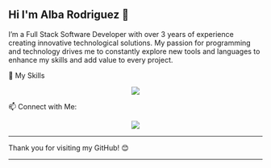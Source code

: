 ## Hi I'm Alba Rodriguez 👋

I’m a Full Stack Software Developer with over 3 years of experience creating innovative technological solutions. My passion for programming and technology drives me to constantly explore new tools and languages to enhance my skills and add value to every project.

🔧 My Skills

<p align="center">
  <a href="https://skillicons.dev">
    <img src="https://skillicons.dev/icons?i=vue,sass,css,figma,django,nodejs,postgres,androidstudio,azure,docker,git" />
  </a>
</p>

📫 Connect with Me:

<p align="center">
  <a href="https://skillicons.dev">
    <img src="https://skillicons.dev/icons?i=github,linkedin,gmail" />
  </a>
</p>

------------------------------------

Thank you for visiting my GitHub! 😊

-------------------------------------
<!--
**albarguezz/albarguezz** is a ✨ _special_ ✨ repository because its `README.md` (this file) appears on your GitHub profile.

Here are some ideas to get you started:

- 🔭 I’m currently working on ...
- 🌱 I’m currently learning ...
- 👯 I’m looking to collaborate on ...
- 🤔 I’m looking for help with ...
- 💬 Ask me about ...
- 📫 How to reach me: ...
- 😄 Pronouns: ...
- ⚡ Fun fact: ...
-->
